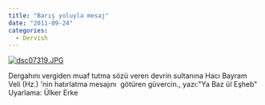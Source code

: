 ```yaml
---
title: "Barış yoluyla mesaj"
date: "2011-09-24"
categories: 
  - Dervish
---
```


[![dsc07319.JPG](/uploads/2011/09/dsc07319-2.jpg)](/uploads/2011/09/dsc07319-2.jpg "dsc07319.JPG")

Dergahını vergiden muaf tutma sözü veren devrin sultanına Hacı Bayram Veli (Hz.) 'nin hatırlatma mesajını  götüren güvercin., yazı:"Ya Baz ül Eşheb"  Uyarlama: Ülker Erke
